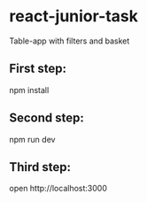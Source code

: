 # react-junior-task
Table-app with filters and basket

<h2>First step:</h2>
<p>npm install</p>

<h2>Second step:</h2>
<p>npm run dev</p>

<h2>Third step:</h2>
<p>open http://localhost:3000</p>
